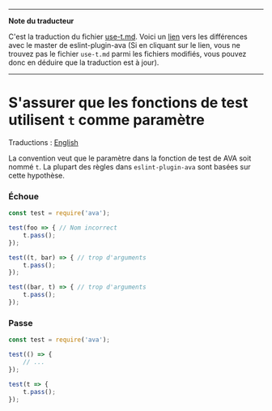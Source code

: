 ___
**Note du traducteur**

C'est la traduction du fichier [use-t.md](https://github.com/avajs/eslint-plugin-ava/blob/master/docs/rules/use-t.md). Voici un [lien](https://github.com/avajs/eslint-plugin-ava/compare/7542453058c30ebbc79c7bfeb689492fce226d8f...master#diff-17ed83dfe5d8198bdea74504bceedceb) vers les différences avec le master de eslint-plugin-ava (Si en cliquant sur le lien, vous ne trouvez pas le fichier `use-t.md` parmi les fichiers modifiés, vous pouvez donc en déduire que la traduction est à jour).
___
# S'assurer que les fonctions de test utilisent `t` comme paramètre

Traductions : [English](https://github.com/avajs/eslint-plugin-ava/blob/master/docs/rules/use-t.md)

La convention veut que le paramètre dans la fonction de test de AVA soit nommé `t`. La plupart des règles dans `eslint-plugin-ava` sont basées sur cette hypothèse.

### Échoue

```js
const test = require('ava');

test(foo => { // Nom incorrect
	t.pass();
});

test((t, bar) => { // trop d'arguments
	t.pass();
});

test((bar, t) => { // trop d'arguments
	t.pass();
});
```

### Passe

```js
const test = require('ava');

test(() => {
	// ...
});

test(t => {
	t.pass();
});
```
